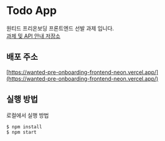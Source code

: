 # Todo App

원티드 프리온보딩 프론트엔드 선발 과제 입니다.  
[과제 및 API 안내 저장소](https://github.com/walking-sunset/selection-task)

## 배포 주소
[https://wanted-pre-onboarding-frontend-neon.vercel.app/](https://wanted-pre-onboarding-frontend-neon.vercel.app/)

## 실행 방법
로컬에서 실행 방법
```bash
$ npm install
$ npm start
```